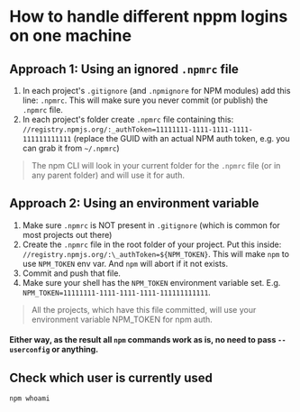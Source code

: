 # How to handle different nppm logins on one machine

## Approach 1: Using an ignored `.npmrc` file

1. In each project's `.gitignore` (and `.npmignore` for NPM modules) add this line: `.npmrc`. This will make sure you never commit (or publish) the `.npmrc` file.
2. In each project's folder create `.npmrc` file containing this: `//registry.npmjs.org/:_authToken=11111111-1111-1111-1111-111111111111` (replace the GUID with an actual NPM auth token, e.g. you can grab it from `~/.npmrc`)

> The npm CLI will look in your current folder for the `.npmrc` file (or in any parent folder) and will use it for auth.

## Approach 2: Using an environment variable

1. Make sure `.npmrc` is NOT present in `.gitignore` (which is common for most projects out there)
2. Create the `.npmrc` file in the root folder of your project. Put this inside: `//registry.npmjs.org/:\_authToken=${NPM_TOKEN}`. This will make `npm` to use `NPM_TOKEN` env var. And `npm` will abort if it not exists.
3. Commit and push that file.
4. Make sure your shell has the `NPM_TOKEN` environment variable set. E.g. `NPM_TOKEN=11111111-1111-1111-1111-111111111111`.

> All the projects, which have this file committed, will use your environment variable NPM_TOKEN for npm auth.

#### Either way, as the result all `npm` commands work as is, no need to pass `--userconfig` or anything.

## Check which user is currently used

```
npm whoami
```

